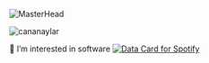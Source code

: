 ![MasterHead](https://user-images.githubusercontent.com/74038190/212750155-3ceddfbd-19d3-40a3-87af-8d329c8323c4.gif)
<p align="left"> <img src="https://komarev.com/ghpvc/?username=cananaylar&label=Profile%20views&color=0e75b6&style=flat" alt="cananaylar" /> </p>
👀 I’m interested in software
<a href="https://data-card-for-spotify.herokuapp.com/card?user_id=3ovwsbv5w6skmgr7ptonly4km">
  <img src="https://data-card-for-spotify.herokuapp.com/api/card?user_id=3ovwsbv5w6skmgr7ptonly4km" alt="Data Card for Spotify">
</a>
